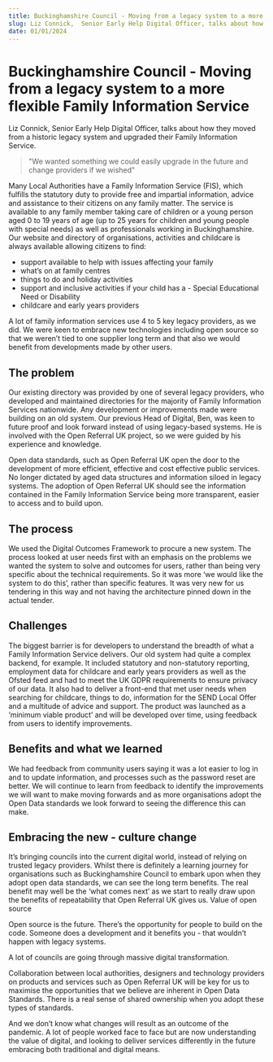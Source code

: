```yaml
---
title: Buckinghamshire Council - Moving from a legacy system to a more flexible Family Information Service
slug: Liz Connick,  Senior Early Help Digital Officer, talks about how they moved from a historic legacy system and upgraded their Family Information Service.
date: 01/01/2024
---
```


# Buckinghamshire Council - Moving from a legacy system to a more flexible Family Information Service

Liz Connick, Senior Early Help Digital Officer, talks about how they moved from a historic legacy system and upgraded their Family Information Service.

> "We wanted something we could easily upgrade in the future and change providers if we wished"

Many Local Authorities have a Family Information Service (FIS), which fulfills the statutory duty to provide free and impartial information, advice and assistance to their citizens on any family matter. The service is available to any family member taking care of children or a young person aged 0 to 19 years of age (up to 25 years for children and young people with special needs) as well as professionals working in Buckinghamshire. Our website and directory of organisations, activities and childcare is always available allowing citizens to find:

- support available to help with issues affecting your family
- what’s on at family centres
- things to do and holiday activities
- support and inclusive activities if your child has a - Special Educational Need or Disability
- childcare and early years providers

A lot of family information services use 4 to 5 key legacy providers, as we did. We were keen to embrace new technologies including open source so that we weren’t tied to one supplier long term and that also we would benefit from developments made by other users.

## The problem

Our existing directory was provided by one of several legacy providers, who developed and maintained directories for the majority of Family Information Services nationwide. Any development or improvements made were building on an old system. Our previous Head of Digital, Ben, was keen to future proof and look forward instead of using legacy-based systems. He is involved with the Open Referral UK project, so we were guided by his experience and knowledge.

Open data standards, such as Open Referral UK open the door to the development of more efficient, effective and cost effective public services. No longer dictated by aged data structures and information siloed in legacy systems. The adoption of Open Referral UK should see the information contained in the Family Information Service being more transparent, easier to access and to build upon.

## The process

We used the Digital Outcomes Framework to procure a new system. The process looked at user needs first with an emphasis on the problems we wanted the system to solve and outcomes for users, rather than being very specific about the technical requirements. So it was more ‘we would like the system to do this’, rather than specific features. It was very new for us tendering in this way and not having the architecture pinned down in the actual tender.

## Challenges

The biggest barrier is for developers to understand the breadth of what a Family Information Service delivers. Our old system had quite a complex backend, for example. It included statutory and non-statutory reporting, employment data for childcare and early years providers as well as the Ofsted feed and had to meet the UK GDPR requirements to ensure privacy of our data. It also had to deliver a front-end that met user needs when searching for childcare, things to do, information for the SEND Local Offer and a multitude of advice and support. The product was launched as a ‘minimum viable product’ and will be developed over time, using feedback from users to identify improvements.

## Benefits and what we learned

We had feedback from community users saying it was a lot easier to log in and to update information, and processes such as the password reset are better. We will continue to learn from feedback to identify the improvements we will want to make moving forwards and as more organisations adopt the Open Data standards we look forward to seeing the difference this can make.

## Embracing the new - culture change

It’s bringing councils into the current digital world, instead of relying on trusted legacy providers.
Whilst there is definitely a learning journey for organisations such as Buckinghamshire Council to embark upon when they adopt open data standards, we can see the long term benefits. The real benefit may well be the ‘what comes next’ as we start to really draw upon the benefits of repeatability that Open Referral UK gives us.
Value of open source

Open source is the future. There’s the opportunity for people to build on the code. Someone does a development and it benefits you - that wouldn’t happen with legacy systems.

A lot of councils are going through massive digital transformation.

Collaboration between local authorities, designers and technology providers on products and services such as Open Referral UK will be key for us to maximise the opportunities that we believe are inherent in Open Data Standards. There is a real sense of shared ownership when you adopt these types of standards.

And we don’t know what changes will result as an outcome of the pandemic. A lot of people worked face to face but are now understanding the value of digital, and looking to deliver services differently in the future embracing both traditional and digital means.
